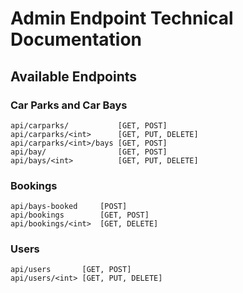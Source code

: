 # Admin Endpoint Technical Documentation

## Available Endpoints

### Car Parks and Car Bays

```
api/carparks/           [GET, POST]
api/carparks/<int>      [GET, PUT, DELETE]
api/carparks/<int>/bays [GET, POST]
api/bay/                [GET, POST]
api/bays/<int>          [GET, PUT, DELETE]
```

### Bookings

```
api/bays-booked     [POST]
api/bookings        [GET, POST]
api/bookings/<int>  [GET, DELETE]
```

### Users

```
api/users       [GET, POST]
api/users/<int> [GET, PUT, DELETE]
```